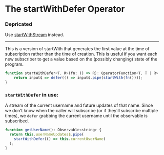 # The startWithDefer Operator

### Depricated

Use [startWithStream](startWithStream.md) instead.

----

This is a version of startWith that generates the first value at the time of subscription rather than the time of creation. This is useful if you want each new subscriber to get a value based on the (possibly changing) state of the program. 

```JavaScript
function startWithDefer<T, R>(fn: () => R): OperatorFunction<T, T | R> {
	return input$ => defer(() => input$.pipe(startWith(fn())));
}
```

### `startWithDefer` in use:

A stream of the current username and future updates of that name. Since we don't know when the caller will subscribe (or if they'll subscribe multiple times), we `defer` grabbing the current username until the observable is subscribed. 

```JavaScript
function getUserName(): Observable<string> {
  return this.userNameUpdates$.pipe(
    startWithDefer(() => this.currentUserName)
  );
}
```
